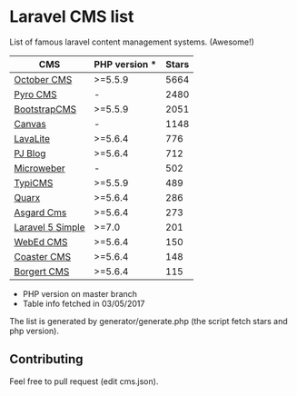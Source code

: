 # Laravel CMS list

List of famous laravel content management systems. (Awesome!)

| CMS                                                                      | PHP version * | Stars |                                                                    
| ------------------------------------------------------------------------ | ------------- | ----- |                                                                    
| [October CMS](https://github.com/octobercms/october)                     | >=5.5.9       | 5664  |                                                                    
| [Pyro CMS](https://github.com/pyrocms/pyrocms)                           | -             | 2480  |
| [BootstrapCMS](https://github.com/BootstrapCMS/CMS)                      | >=5.5.9       | 2051  |
| [Canvas](https://github.com/cnvs/canvas)                                 | -             | 1148  |
| [LavaLite](https://github.com/LavaLite/cms)                              | >=5.6.4       | 776   |
| [PJ Blog](https://github.com/jcc/blog)                                   | >=5.6.4       | 712   |
| [Microweber](https://github.com/microweber/microweber)                   | -             | 502   |
| [TypiCMS](https://github.com/TypiCMS/Base)                               | >=5.5.9       | 489   |
| [Quarx](https://github.com/YABhq/Quarx)                                  | >=5.6.4       | 286   |
| [Asgard Cms](https://github.com/AsgardCms/Platform)                      | >=5.6.4       | 273   |
| [Laravel 5 Simple](https://github.com/ozdemirburak/laravel-5-simple-cms) | >=7.0         | 201   |
| [WebEd CMS](https://github.com/sgsoft-studio/webed)                      | >=5.6.4       | 150   |
| [Coaster CMS](https://github.com/web-feet/coastercms)                    | >=5.6.4       | 148   |
| [Borgert CMS](https://github.com/odirleiborgert/borgert-cms)             | >=5.6.4       | 115   |

* PHP version on master branch
* Table info fetched in 03/05/2017

The list is generated by generator/generate.php (the script fetch stars and php
version).

## Contributing

Feel free to pull request (edit cms.json).
